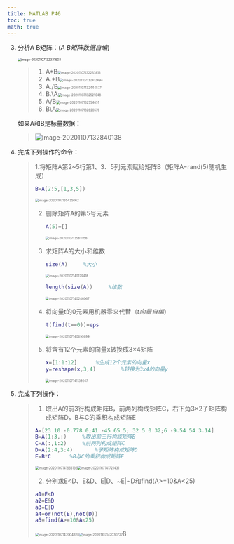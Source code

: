 ```yaml
---
title: MATLAB P46
toc: true
math: true
---
```


3. 分析A B矩阵：(*A B矩阵数据自编*)

   <img src="https://tc.megumi.monster/images/2020/11/07/20201107132331.png" alt="image-20201107132331603" style="zoom:50%;" />

   > 1. A*B<img src="https://tc.megumi.monster/images/2020/11/07/20201107132253.png" alt="image-20201107132253816" style="zoom:50%;" />
   > 2. A.*B<img src="https://tc.megumi.monster/images/2020/11/07/20201107132412.png" alt="image-20201107132412494" style="zoom:50%;" />
   > 3. A./B<img src="https://tc.megumi.monster/images/2020/11/07/20201107132444.png" alt="image-20201107132444577" style="zoom:50%;" />
   > 4. B.\A<img src="https://tc.megumi.monster/images/2020/11/07/20201107132521.png" alt="image-20201107132521048" style="zoom:50%;" />
   > 5. A/B<img src="https://tc.megumi.monster/images/2020/11/07/20201107132554.png" alt="image-20201107132554651" style="zoom:50%;" />
   > 6. B\A<img src="https://tc.megumi.monster/images/2020/11/07/20201107132626.png" alt="image-20201107132626578" style="zoom:50%;" />

   如果A和B是标量数据：

   > ![image-20201107132840138](https://tc.megumi.monster/images/2020/11/07/20201107132840.png)

4. 完成下列操作的命令：

   > 1.将矩阵A第2~5行第1、3、5列元素赋给矩阵B（矩阵A=rand(5)随机生成）
   >
   > ```matlab
   > B=A(2:5,[1,3,5])
   > ```
   >
   > <img src="https://tc.megumi.monster/images/2020/11/07/20201107135435.png" alt="image-20201107135435062" style="zoom:50%;" />
   >
   > 2. 删除矩阵A的第5号元素
   >
   >    ```matlab
   >    A(5)=[]
   >    ```
   >
   >    <img src="https://tc.megumi.monster/images/2020/11/07/20201107135811.png" alt="image-20201107135811156" style="zoom:50%;" />
   >
   > 3. 求矩阵A的大小和维数
   >
   >    ```matlab
   >    size(A)		%大小
   >    ```
   >
   >    
   >
   >    <img src="https://tc.megumi.monster/images/2020/11/07/20201107140129.png" alt="image-20201107140129418" style="zoom:50%;" />
   >
   >    ```matlab
   >    length(size(A))		%维数
   >    ```
   >
   >    <img src="https://tc.megumi.monster/images/2020/11/07/20201107140246.png" alt="image-20201107140246067" style="zoom:50%;" />
   >
   > 4. 将向量t的0元素用机器零来代替（*t向量自编*）
   >
   >    ```matlab
   >    t(find(t==0))=eps
   >    ```
   >    
   >    <img src="https://tc.megumi.monster/images/2020/11/07/20201107140650.png" alt="image-20201107140650899" style="zoom:50%;" />
   >    
   > 5. 将含有12个元素的向量x转换成3×4矩阵
   >    
   >    ```matlab
   >    x=[1:1:12]		%生成12个元素的向量x
   >    y=reshape(x,3,4)		%转换为3x4的向量y
   >    ```
   >    
   >    
   >    
   >    <img src="https://tc.megumi.monster/images/2020/11/07/20201107141139.png" alt="image-20201107141139247" style="zoom:50%;" />
   
5. 完成下列操作：

   > 1. 取出A的前3行构成矩阵B，前两列构成矩阵C，右下角3×2子矩阵构成矩阵D，B与C的乘积构成矩阵E
   >
   > ```matlab
   > A=[23 10 -0.778 0;41 -45 65 5; 32 5 0 32;6 -9.54 54 3.14]
   > B=A(1:3,:)		%取出前三行构成矩阵B
   > C=A(:,1:2)		%前两列构成矩阵C
   > D=A(2:4,3:4)		%子矩阵构成矩阵D
   > E=B*C		%B与C的乘积构成矩阵E
   > ```
   >
   > <img src="https://tc.megumi.monster/images/2020/11/07/20201107141655.png" alt="image-20201107141655135" style="zoom:50%;" /><img src="https://tc.megumi.monster/images/2020/11/07/20201107141721.png" alt="image-20201107141721431" style="zoom:50%;" />
   >
   > 2. 分别求E<D、E&D、E|D、\~E|\~D和find(A>=10&A<25)
   >
   > ```matlab
   > a1=E<D
   > a2=E&D
   > a3=E|D
   > a4=or(not(E),not(D))
   > a5=find(A>=10&A<25)
   > ```
   >
   > <img src="https://tc.megumi.monster/images/2020/11/07/20201107142004.png" alt="image-20201107142004328" style="zoom:50%;" /><img src="https://tc.megumi.monster/images/2020/11/07/20201107142030.png" alt="image-20201107142030727" style="zoom:50%;" />ß



